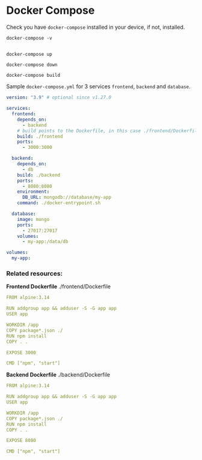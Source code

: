 # Docker Compose

Check you have `docker-compose` installed in your device, if not, installed.

```shell
docker-compose -v
```

## 

<!-- -->
```
docker-compose up

docker-compose down
```

<!-- -->
```
docker-compose build
```

Sample `docker-compose.yml` for 3 services `frontend`, `backend` and `database`.



```yml
version: "3.9" # optional since v1.27.0

services:
  frontend:
    depends_on: 
      - backend
    # build points to the Dockerfile, in this case ./frontend/Dockerfile
    build: ./frontend
    ports:
      - 3000:3000

  backend: 
    depends_on: 
      - db
    build: ./backend
    ports: 
      - 8080:8080
    environment: 
      DB_URL: mongodb://database/my-app
    command: ./docker-entrypoint.sh

  database:
    image: mongo
    ports:
      - 27017:27017
    volumes:
      - my-app:/data/db

volumes:
  my-app:

```

### Related resources:

**Frontend Dockerfile**
./frontend/Dockerfile

```yml
FROM alpine:3.14

RUN addgroup app && adduser -S -G app app
USER app

WORKDIR /app
COPY package*.json ./
RUN npm install
COPY . .

EXPOSE 3000 

CMD ["npm", "start"]
```

**Backend Dockerfile**
./backend/Dockerfile

```yml
FROM alpine:3.14

RUN addgroup app && adduser -S -G app app
USER app

WORKDIR /app
COPY package*.json ./
RUN npm install
COPY . . 

EXPOSE 8080

CMD ["npm", "start"]
```